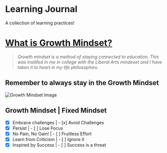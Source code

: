 # Learning Journal
A collection of learning practices! 



# [What is **Growth Mindset?**](documents/markdown.md) 
> *Growth mindset is a method of staying connected to education. This was instilled in me in college with the Liberal Arts mindeset and I have taken it to heart in my life philosophies.*

## Remember to always stay in the **Growth Mindset**
![Growth Mindset Image](https://3kllhk1ibq34qk6sp3bhtox1-wpengine.netdna-ssl.com/wp-content/uploads/NewGrowthMindset2.png)

## Growth Mindset | Fixed Mindset
- [x] Embrace challenges | - [x] Avoid Challenges
- [x] Persist | - [ ] Lose Focus
- [x] No Pain, No Gain! | -  [ ] Fruitless Effort
- [x] Learn from Criticism | - [ ] Ignore it
- [x] Inspired by Success | - [ ] Success is a threat

